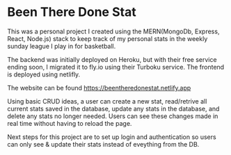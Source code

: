 # Been There Done Stat

This was a personal project I created using the MERN(MongoDb, Express, React, Node.js) stack to keep track of my personal stats in the weekly sunday league I play in for basketball.

The backend was initially deployed on Heroku, but with their free service ending soon, I migrated it to fly.io using their Turboku service.
The frontend is deployed using netlifly. 

The website can be found https://beentheredonestat.netlify.app

Using basic CRUD ideas, a user can create a new stat, read/retrive all current stats saved in the database, update any stats in the database, and delete any stats no longer needed. Users can see these changes made in real time without having to reload the page.

Next steps for this project are to set up login and authentication so users can only see & update their stats instead of eveything from the DB. 
